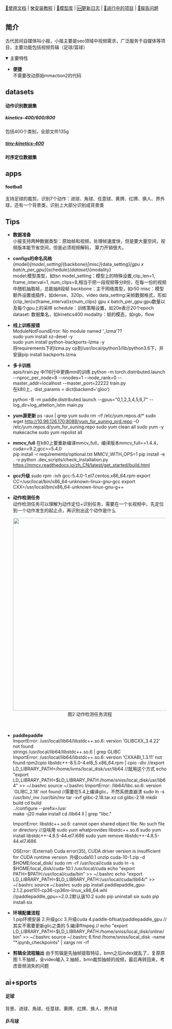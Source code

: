 [📘使用文档]() |
[🛠安装教程]() |
[👀模型库]() |
[🆕更新日志]() |
[🚀进行中的项目]() |
[🤔报告问题]()

</div>

 ## 简介
古代民间自媒体叫小报，小报主要是seo领域中视频需求，广泛服务于自媒体等项目，主要功能包括视频剪辑（足球/篮球）

<details open>
<summary>主要特性</summary>

- **便捷**     
    不需要改动原始mmaction2的代码

</details>

## datasets
#### 动作识别数据集
##### kinetics-400/600/800
包括400个类别，全部文件135g
#####  [tiny-kinetics-400](https://github.com/Tramac/tiny-kinetics-400)

#### 时序定位数据集


## apps
#### football
支持足球的裁剪，识别7个动作：进球、角球、任意球、黄牌、红牌、换人、界外球，还有一个背景类，识别上大部分识别成背景类






## Tips
- **数据准备**         
    小报支持两种数据类型：原始帧和视频，处理帧速度快，但是要大量空间，视频版本能节省空间，但是必须视频解码，
    算力开销很大。  

- **configs的命名风格**   
    {model}_[model_setting]_{backbone}_[misc]_{data_setting}_[gpu x batch_per_gpu]_{schedule}_{dataset}_{modality}    
    model:模型类型，如tsn
    model_setting：模型上的特殊设置,clip_len=1, frame_interval=1, num_clips=8,相当于把一段视频等分8份，在每一份的视频中随机抽取帧，总能抽8段帧
    backbone：主干网络类型，如r50
    misc：模型额外设置或插件，如dense，320p，video
    data_setting:采帧数据格式，形如{clip_len}x{frame_interval}x{num_clips}
    gpu x batch_per_gpu:gpu数量以及每个gpu上的采样
    schedule：训练策略设置，如20e表示20个epoch
    dataset: 数据集名，如kinetics400
    modality：帧的模态，如rgb，flow

- **线上训练报错**      
    ModuleNotFoundError: No module named '_lzma'??     
    sudo yum install xz-devel -y    
    sudo yum install python-backports-lzma -y    
    将requirements下的lzma.py cp到/usr/local/python3/lib/python3.6下，并安装pip install backports.lzma    

- **多卡训练**    
    apis/train.py 中116行中更换mm的训练
    python -m torch.distributed.launch   --nproc_per_node=8   --nnodes=1 --node_rank=0     --master_addr=localhost   --master_port=22222 	train.py        
    在k80上，dist_params = dict(backend='gloo')   
    
    python -B -m paddle.distributed.launch --gpus="0,1,2,3,4,5,6,7" --log_dir=log_attetion_lstm  main.py  
    
- **yum源更新**
    ps -aux | grep yum
    sudo rm -rf /etc/yum.repos.d/*
    sudo wget http://10.96.126.170:8088/yum_for_suning_prd.repo -O /etc/yum.repos.d/yum_for_suning.repo
    sudo yum clean all
    sudo yum -y makecache
    sudo yum repolist all

- **mmcv_full**
    在k80上要重新编译mmcv_full，编译版本mmcv_full==1.4.4，cuda>=9.2,gcc>=5.4.0   
    pip install -r requirements/optional.txt
    MMCV_WITH_OPS=1 pip install -e . -v
    python .dev_scripts/check_installation.py
    https://mmcv.readthedocs.io/zh_CN/latest/get_started/build.html

- **gcc升级**
    sudo rpm -ivh gcc-5.4.0-1.el7.centos.x86_64.rpm
    export CC=/usr/local/bin/x86_64-unknown-linux-gnu-gcc
    export CXX=/usr/local/bin/x86_64-unknown-linux-gnu-g++

- **动作检测任务**    
    动作检测任务可以理解为动作定位+识别任务，需要在一个长视频中，先定位到一个动作发生的起止点，再识别出这个动作是什么
    <center><img src='https://ai-studio-static-online.cdn.bcebos.com/035726fa5f544e3d8ead9ae687db67fbfd28af11fab44c48adf2643b325748f0' width=600></center>
    <center>图2 动作检测任务流程</center>
    <br></br>

- **paddlepaddle**   
    ImportError: /usr/local/lib64/libstdc++.so.6: version 'GLIBCXX_3.4.22' not found  
    strings /usr/local/lib64/libstdc++.so.6 | grep GLIBC   
    ImportError: /usr/local/lib64/libstdc++.so.6: version 'CXXABI_1.3.11' not found
    rpm2cpio libstdc++-8.5.0-4.el8_5.x86_64.rpm | cpio -div
    //export LD_LIBRARY_PATH=/home/ivms/local_disk/usr/lib64 //就用这个方式
    echo "export LD_LIBRARY_PATH=$LD_LIBRARY_PATH:/home/sniss/local_disk/usr/lib64" >> ~/.bashrc
    source ~/.bashrc
    ImportError: /lib64/libc.so.6: version `GLIBC_2.18' not found //需要在5.4上编译glic，不然系统直崩溃
    sudo ln -s /usr/bin/_mv /usr/bin/mv
    tar -xvf glibc-2.18.tar.xz
    cd glibc-2.18
    mkdir build
    cd build    
    ../configure --prefix=/usr    
    make -j20
    make install
    cd /lib64
    ll | grep "libc."
    
    ImportError: libstdc++.so.6: cannot open shared object file: No such file or directory //没啥用
    sudo yum whatprovides libstdc++.so.6
    sudo yum install libstdc++-4.8.5-44.el7.i686
    sudo yum remove libstdc++-4.8.5-44.el7.i686
    
    OSError: (External)  Cuda error(35), CUDA driver version is insufficient for CUDA runtime version.
    升级cuda10.1
    unzip cuda-10-1.zip -d $HOME/local_disk/
    sudo rm -rf /usr/local/cuda
    sudo ln -s $HOME/local_disk/cuda-10.1  /usr/local/cuda
    echo "export PATH=$PATH:/usr/local/cuda/bin" >> ~/.bashrc
    echo "export LD_LIBRARY_PATH=$LD_LIBRARY_PATH:/usr/local/cuda/lib64/" >> ~/.bashrc
    source ~/.bashrc
    sudo pip install paddlepaddle_gpu-2.1.2.post101-cp36-cp36m-linux_x86_64.whl //paddlepaddle_gpu==2.0.2默认装10.2
    sudo pip uninstall six
    sudo pip install six
    
- **环境配置流程**  
    1.pip环境安装
    2.升级gcc
    3.升级cuda
    4.paddle-bfloat/paddlepaddle_gpu //其实不需要更新glic之类的
    5.编译ffmpeg // 
    echo "export LD_LIBRARY_PATH=$LD_LIBRARY_PATH:/home/sniss/local_disk/online/bin" >> ~/.bashrc
    source ~/.bashrc
    6.find /home/sniss/local_disk -name "*.ipynb_checkpoints" | xargs rm -rf

- **剪辑全流程输出**
    由于剪辑是先抽帧提取特征，bmn之后index就乱了，复原原图
    1.不抽帧，全video输入
    2.抽帧，bmn裁剪抽帧的视频，最后再转回来，考虑音频消失的问题
    

  
    
  
    
  
    
## ai+sports
#### 足球
背景、进球、角球、任意球、黄牌、红牌、换人、界外球

#### 乒乓球



## 










